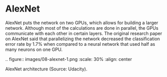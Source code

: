 AlexNet
=======

AlexNet puts the network on two GPUs, which allows for building a larger network. Although most of the calculations are done in parallel, the GPUs communicate with each other in certain layers. The original research paper on AlexNet said that parallelizing the network decreased the classification error rate by 1.7% when compared to a neural network that used half as many neurons on one GPU.

.. figure:: images/08-alexnet-1.png
   :scale: 30%
   :align: center

   AlexNet architecture (Source: Udacity).